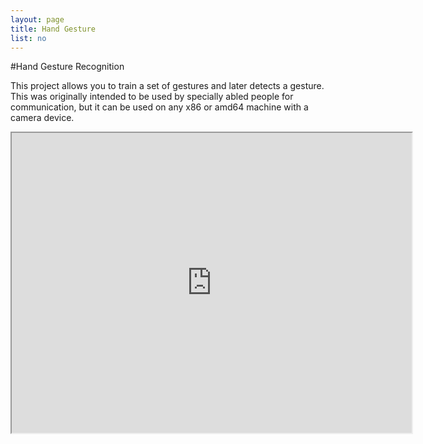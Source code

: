 ```yaml
---
layout: page
title: Hand Gesture
list: no
---
```


#Hand Gesture Recognition

This project allows you to train a set of gestures and later detects a gesture. This was originally intended to be used by specially abled people for communication, but it can be used on any x86 or amd64 machine with a camera device. 

<iframe src="https://drive.google.com/file/d/0B6TfmI2fgbDyaGNfSXd6eDFXaFE/preview" width="640" height="480"></iframe>